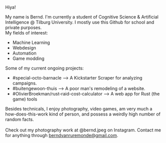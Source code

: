 Hiya!

My name is Bernd. I'm currently a student of Cognitive Science & Artificial Intelligence @ Tilburg University. I mostly use this Github for school and private purposes.  
My fields of interest:  
  - Machine Learning  
  - Webdesign  
  - Automation  
  - Game modding

Some of my current ongoing projects:  
  - #special-octo-barnacle --> A Kickstarter Scraper for analyzing campaigns.    
  - #buitengewoon-thuis --> A poor man's remodeling of a website.
  - #OlivierBroekman/rust-raid-cost-calculator --> A web app for Rust (the game) tools
  
Besides technicals, I enjoy photography, video games, am very much a how-does-this-work kind of person, and possess a weirdly high number of random facts.   
\
Check out my photography work at @bernd.jpeg on Instagram. Contact me for anything through berndvanruremonde@gmail.com.   


